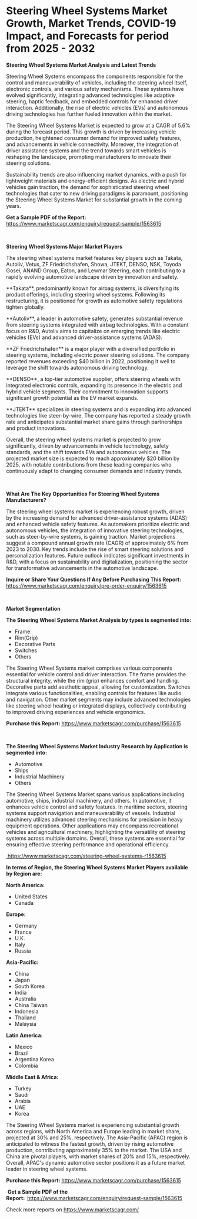 <p><h1>Steering Wheel Systems Market Growth, Market Trends, COVID-19 Impact, and Forecasts for period from 2025 - 2032</h1></p><p><strong>Steering Wheel Systems Market Analysis and Latest Trends</strong></p>
<p><p>Steering Wheel Systems encompass the components responsible for the control and maneuverability of vehicles, including the steering wheel itself, electronic controls, and various safety mechanisms. These systems have evolved significantly, integrating advanced technologies like adaptive steering, haptic feedback, and embedded controls for enhanced driver interaction. Additionally, the rise of electric vehicles (EVs) and autonomous driving technologies has further fueled innovation within the market.</p><p>The Steering Wheel Systems Market is expected to grow at a CAGR of 5.6% during the forecast period. This growth is driven by increasing vehicle production, heightened consumer demand for improved safety features, and advancements in vehicle connectivity. Moreover, the integration of driver assistance systems and the trend towards smart vehicles is reshaping the landscape, prompting manufacturers to innovate their steering solutions. </p><p>Sustainability trends are also influencing market dynamics, with a push for lightweight materials and energy-efficient designs. As electric and hybrid vehicles gain traction, the demand for sophisticated steering wheel technologies that cater to new driving paradigms is paramount, positioning the Steering Wheel Systems Market for substantial growth in the coming years.</p></p>
<p><strong>Get a Sample PDF of the Report:&nbsp;</strong> <a href="https://www.marketscagr.com/enquiry/request-sample/1563615?utm_campaign=2326&utm_medium=2&utm_source=Github&utm_content=ia&utm_term=22022025&utm_id=steering-wheel-systems">https://www.marketscagr.com/enquiry/request-sample/1563615</a></p>
<p>&nbsp;</p>
<p><strong>Steering Wheel Systems Major Market Players</strong></p>
<p><p>The steering wheel systems market features key players such as Takata, Autoliv, Vetus, ZF Friedrichshafen, Showa, JTEKT, DENSO, NSK, Toyoda Gosei, ANAND Group, Eaton, and Lewmar Steering, each contributing to a rapidly evolving automotive landscape driven by innovation and safety.</p><p>**Takata**, predominantly known for airbag systems, is diversifying its product offerings, including steering wheel systems. Following its restructuring, it is positioned for growth as automotive safety regulations tighten globally. </p><p>**Autoliv**, a leader in automotive safety, generates substantial revenue from steering systems integrated with airbag technologies. With a constant focus on R&D, Autoliv aims to capitalize on emerging trends like electric vehicles (EVs) and advanced driver-assistance systems (ADAS).</p><p>**ZF Friedrichshafen** is a major player with a diversified portfolio in steering systems, including electric power steering solutions. The company reported revenues exceeding $40 billion in 2022, positioning it well to leverage the shift towards autonomous driving technology.</p><p>**DENSO**, a top-tier automotive supplier, offers steering wheels with integrated electronic controls, expanding its presence in the electric and hybrid vehicle segments. Their commitment to innovation supports significant growth potential as the EV market expands.</p><p>**JTEKT** specializes in steering systems and is expanding into advanced technologies like steer-by-wire. The company has reported a steady growth rate and anticipates substantial market share gains through partnerships and product innovations.</p><p>Overall, the steering wheel systems market is projected to grow significantly, driven by advancements in vehicle technology, safety standards, and the shift towards EVs and autonomous vehicles. The projected market size is expected to reach approximately $20 billion by 2025, with notable contributions from these leading companies who continuously adapt to changing consumer demands and industry trends.</p></p>
<p>&nbsp;</p>
<p><strong>What Are The Key Opportunities For Steering Wheel Systems Manufacturers?</strong></p>
<p><p>The steering wheel systems market is experiencing robust growth, driven by the increasing demand for advanced driver-assistance systems (ADAS) and enhanced vehicle safety features. As automakers prioritize electric and autonomous vehicles, the integration of innovative steering technologies, such as steer-by-wire systems, is gaining traction. Market projections suggest a compound annual growth rate (CAGR) of approximately 6% from 2023 to 2030. Key trends include the rise of smart steering solutions and personalization features. Future outlook indicates significant investments in R&D, with a focus on sustainability and digitalization, positioning the sector for transformative advancements in the automotive landscape.</p></p>
<p><strong>Inquire or Share Your Questions If Any Before Purchasing This Report:</strong> <a href="https://www.marketscagr.com/enquiry/pre-order-enquiry/1563615?utm_campaign=2326&utm_medium=2&utm_source=Github&utm_content=ia&utm_term=22022025&utm_id=steering-wheel-systems">https://www.marketscagr.com/enquiry/pre-order-enquiry/1563615</a></p>
<p>&nbsp;</p>
<p><strong>Market Segmentation</strong></p>
<p><strong>The Steering Wheel Systems Market Analysis by types is segmented into:</strong></p>
<p><ul><li>Frame</li><li>Rim(Grip)</li><li>Decorative Parts</li><li>Switches</li><li>Others</li></ul></p>
<p><p>The Steering Wheel Systems market comprises various components essential for vehicle control and driver interaction. The frame provides the structural integrity, while the rim (grip) enhances comfort and handling. Decorative parts add aesthetic appeal, allowing for customization. Switches integrate various functionalities, enabling controls for features like audio and navigation. Other market segments may include advanced technologies like steering wheel heating or integrated displays, collectively contributing to improved driving experiences and vehicle ergonomics.</p></p>
<p><strong>Purchase this Report:&nbsp;</strong><a href="https://www.marketscagr.com/purchase/1563615?utm_campaign=2326&utm_medium=2&utm_source=Github&utm_content=ia&utm_term=22022025&utm_id=steering-wheel-systems">https://www.marketscagr.com/purchase/1563615</a></p>
<p>&nbsp;</p>
<p><strong>The Steering Wheel Systems Market Industry Research by Application is segmented into:</strong></p>
<p><ul><li>Automotive</li><li>Ships</li><li>Industrial Machinery</li><li>Others</li></ul></p>
<p><p>The Steering Wheel Systems Market spans various applications including automotive, ships, industrial machinery, and others. In automotive, it enhances vehicle control and safety features. In maritime sectors, steering systems support navigation and maneuverability of vessels. Industrial machinery utilizes advanced steering mechanisms for precision in heavy equipment operations. Other applications may encompass recreational vehicles and agricultural machinery, highlighting the versatility of steering systems across multiple domains. Overall, these systems are essential for ensuring effective steering performance and operational efficiency.</p></p>
<p><a href="https://www.marketscagr.com/steering-wheel-systems-r1563615?utm_campaign=2326&utm_medium=2&utm_source=Github&utm_content=ia&utm_term=22022025&utm_id=steering-wheel-systems">&nbsp;https://www.marketscagr.com/steering-wheel-systems-r1563615</a></p>
<p><strong>In terms of Region, the Steering Wheel Systems Market Players available by Region are:</strong></p>
<p>
    <p> <strong> North America: </strong>
        <ul>
            <li>United States</li>
            <li>Canada</li>
        </ul>
        </p> 
    <p> <strong> Europe: </strong>
        <ul>
            <li>Germany</li>
            <li>France</li>
            <li>U.K.</li>
            <li>Italy</li>
            <li>Russia</li>
        </ul>
        </p> 
    <p> <strong> Asia-Pacific: </strong>
        <ul>
            <li>China</li>
            <li>Japan</li>
            <li>South Korea</li>
            <li>India</li>
            <li>Australia</li>
            <li>China Taiwan</li>
            <li>Indonesia</li>
            <li>Thailand</li>
            <li>Malaysia</li>
        </ul>
        </p> 
    <p> <strong> Latin America: </strong>
        <ul>
            <li>Mexico</li>
            <li>Brazil</li>
            <li>Argentina Korea</li>
            <li>Colombia</li>
        </ul>
        </p> 
    <p> <strong> Middle East & Africa: </strong>
        <ul>
            <li>Turkey</li>
            <li>Saudi</li>
            <li>Arabia</li>
            <li>UAE</li>
            <li>Korea</li>
        </ul>
    </p>
    </p>
<p><p>The Steering Wheel Systems market is experiencing substantial growth across regions, with North America and Europe leading in market share, projected at 30% and 25%, respectively. The Asia-Pacific (APAC) region is anticipated to witness the fastest growth, driven by rising automotive production, contributing approximately 35% to the market. The USA and China are pivotal players, with market shares of 20% and 15%, respectively. Overall, APAC's dynamic automotive sector positions it as a future market leader in steering wheel systems.</p></p>
<p><strong>Purchase this Report: </strong><a href="https://www.marketscagr.com/purchase/1563615?utm_campaign=2326&utm_medium=2&utm_source=Github&utm_content=ia&utm_term=22022025&utm_id=steering-wheel-systems">https://www.marketscagr.com/purchase/1563615</a></p>
<p>&nbsp;<strong>Get a Sample PDF of the Report:&nbsp;&nbsp;</strong><a href="https://www.marketscagr.com/enquiry/request-sample/1563615?utm_campaign=2326&utm_medium=2&utm_source=Github&utm_content=ia&utm_term=22022025&utm_id=steering-wheel-systems">https://www.marketscagr.com/enquiry/request-sample/1563615</a></p>
<p><strong></strong></p>
<p>Check more reports on <a href="https://www.marketscagr.com/?utm_campaign=2326&utm_medium=2&utm_source=Github&utm_content=ia&utm_term=22022025&utm_id=steering-wheel-systems">https://www.marketscagr.com/</a></p>